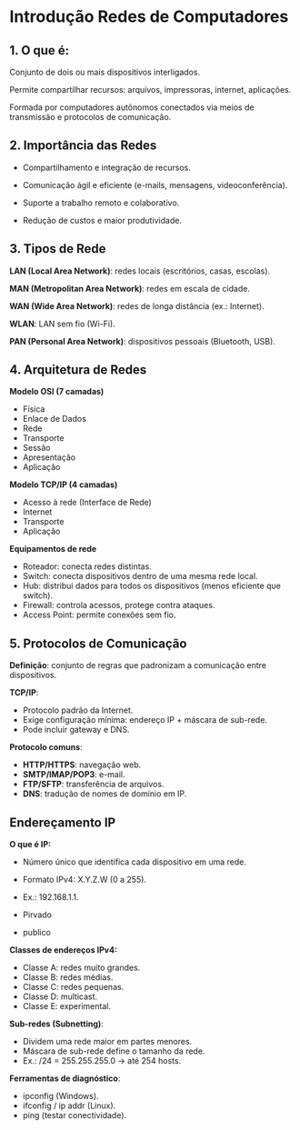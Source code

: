 # Introdução Redes de Computadores

## 1. O que é:

Conjunto de dois ou mais dispositivos interligados.

Permite compartilhar recursos: arquivos, impressoras, internet, aplicações.

Formada por computadores autônomos conectados via meios de transmissão e protocolos de comunicação.

## 2. Importância das Redes

- Compartilhamento e integração de recursos.

- Comunicação ágil e eficiente (e-mails, mensagens, videoconferência).

- Suporte a trabalho remoto e colaborativo.

- Redução de custos e maior produtividade.

## 3. Tipos de Rede

**LAN (Local Area Network)**: redes locais (escritórios, casas, escolas).

**MAN (Metropolitan Area Network)**: redes em escala de cidade.

**WAN (Wide Area Network)**: redes de longa distância (ex.: Internet).

**WLAN**: LAN sem fio (Wi-Fi).

**PAN (Personal Area Network)**: dispositivos pessoais (Bluetooth, USB).

## 4. Arquitetura de Redes

**Modelo OSI (7 camadas)**

- Física
- Enlace de Dados
- Rede
- Transporte
- Sessão
- Apresentação
- Aplicação

**Modelo TCP/IP (4 camadas)**

- Acesso à rede (Interface de Rede)
- Internet
- Transporte
- Aplicação

**Equipamentos de rede**

- Roteador: conecta redes distintas.
- Switch: conecta dispositivos dentro de uma mesma rede local.
- Hub: distribui dados para todos os dispositivos (menos eficiente que switch).
- Firewall: controla acessos, protege contra ataques.
- Access Point: permite conexões sem fio.

## 5. Protocolos de Comunicação

**Definição**: conjunto de regras que padronizam a comunicação entre dispositivos.

**TCP/IP**:

- Protocolo padrão da Internet.
- Exige configuração mínima: endereço IP + máscara de sub-rede.
- Pode incluir gateway e DNS.

**Protocolo comuns**:

- **HTTP/HTTPS**: navegação web.
- **SMTP/IMAP/POP3**: e-mail.
- **FTP/SFTP**: transferência de arquivos.
- **DNS**: tradução de nomes de domínio em IP.

## Endereçamento IP

**O que é IP:**

- Número único que identifica cada dispositivo em uma rede.
- Formato IPv4: X.Y.Z.W (0 a 255).
- Ex.: 192.168.1.1.

- Pirvado

- publico

**Classes de endereços IPv4:**

- Classe A: redes muito grandes.
- Classe B: redes médias.
- Classe C: redes pequenas.
- Classe D: multicast.
- Classe E: experimental.

**Sub-redes (Subnetting)**:

- Dividem uma rede maior em partes menores.
- Máscara de sub-rede define o tamanho da rede.
- Ex.: /24 = 255.255.255.0 → até 254 hosts.

**Ferramentas de diagnóstico**:

- ipconfig (Windows).
- ifconfig / ip addr (Linux).
- ping (testar conectividade).